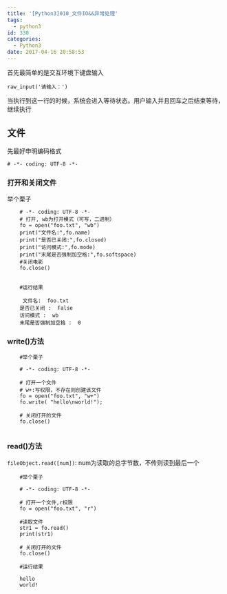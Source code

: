 ```yaml
---
title: '[Python3]010_文件IO&&异常处理'
tags:
  - python3
id: 330
categories:
  - Python3
date: 2017-04-16 20:58:53
---
```


首先最简单的是交互环境下键盘输入

`raw_input('请输入：')`

当执行到这一行的时候，系统会进入等待状态。用户输入并且回车之后结束等待，继续执行

## 文件

先最好申明编码格式

`# -*- coding: UTF-8 -*-`

### 打开和关闭文件

举个栗子

```
    # -*- coding: UTF-8 -*-
    # 打开, wb为打开模式（可写，二进制）
    fo = open("foo.txt", "wb")
    print("文件名:",fo.name)
    print("是否已关闭:",fo.closed)
    print("访问模式:",fo.mode)
    print("末尾是否强制加空格:",fo.softspace)
    #关闭电影
    fo.close()
     

    #运行结果

     文件名:  foo.txt
    是否已关闭 :  False
    访问模式 :  wb
    末尾是否强制加空格 :  0

```

### write()方法

```
    #举个栗子

    # -*- coding: UTF-8 -*-

    # 打开一个文件
    # w+:写权限，不存在则创建该文件
    fo = open("foo.txt", "w+")
    fo.write( "hello\nworld!");

    # 关闭打开的文件
    fo.close()
     
```

### read()方法

`fileObject.read([num])`: num为读取的总字节数，不传则读到最后一个

```
    #举个栗子

    # -*- coding: UTF-8 -*-

    # 打开一个文件,r权限
    fo = open("foo.txt", "r")

    #读取文件
    str1 = fo.read()
    print(str1)

    # 关闭打开的文件
    fo.close()
   
    #运行结果

    hello
    world!
```